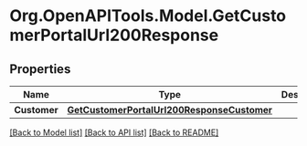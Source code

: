 # Org.OpenAPITools.Model.GetCustomerPortalUrl200Response

## Properties

Name | Type | Description | Notes
------------ | ------------- | ------------- | -------------
**Customer** | [**GetCustomerPortalUrl200ResponseCustomer**](GetCustomerPortalUrl200ResponseCustomer.md) |  | 

[[Back to Model list]](../README.md#documentation-for-models) [[Back to API list]](../README.md#documentation-for-api-endpoints) [[Back to README]](../README.md)

